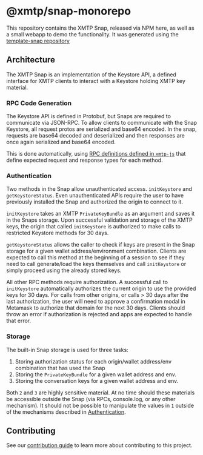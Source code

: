 # @xmtp/snap-monorepo

This repository contains the XMTP Snap, released via NPM here, as well as a small webapp to demo the functionality. It was generated using the [template-snap repository](https://github.com/MetaMask/template-snap-monorepo/generate)

## Architecture

The XMTP Snap is an implementation of the Keystore API, a defined interface for XMTP clients to interact with a Keystore holding XMTP key material.

### RPC Code Generation

The Keystore API is defined in Protobuf, but Snaps are required to communicate via JSON-RPC. To allow clients to communicate with the Snap Keystore, all request protos are serialized and base64 encoded. In the snap, requests are base64 decoded and deserialized and then responses are once again serialized and base64 encoded.

This is done automatically, using [RPC definitions defined in `xmtp-js`](https://github.com/xmtp/xmtp-js/blob/snap/src/keystore/rpcDefinitions.ts) that define expected request and response types for each method.

### Authentication

Two methods in the Snap allow unauthenticated access. `initKeystore` and `getKeystoreStatus`. Even unauthenticated APIs require the user to have previously installed the Snap and authorized the origin to connect to it.

`initKeystore` takes an XMTP `PrivateKeyBundle` as an argument and saves it in the Snaps storage. Upon successful validation and storage of the XMTP keys, the origin that called `initKeystore` is authorized to make calls to restricted Keystore methods for 30 days.

`getKeystoreStatus` allows the caller to check if keys are present in the Snap storage for a given wallet address/environment combination. Clients are expected to call this method at the beginning of a session to see if they need to call generate/load the keys themselves and call `initKeystore` or simply proceed using the already stored keys.

All other RPC methods require authorization. A successful call to `initKeystore` automatically authorizes the current origin to use the provided keys for 30 days. For calls from other origins, or calls > 30 days after the last authorization, the user will need to approve a confirmation modal in Metamask to authorize that domain for the next 30 days. Clients should throw an error if authorization is rejected and apps are expected to handle that error.

### Storage

The built-in Snap storage is used for three tasks:

1. Storing authorization status for each origin/wallet address/env combination that has used the Snap
2. Storing the `PrivateKeyBundle` for a given wallet address and env.
3. Storing the conversation keys for a given wallet address and env.

Both `2` and `3` are highly sensitive material. At no time should these materials be accessible outside the Snap (via RPCs, console.log, or any other mechanism). It should not be possible to manipulate the values in `1` outside of the mechanisms described in [Authentication](#authentication).

## Contributing

See our [contribution guide](./CONTRIBUTING.md) to learn more about contributing to this project.
